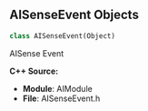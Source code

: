 ## AISenseEvent Objects

```python
class AISenseEvent(Object)
```

AISense Event

**C++ Source:**

- **Module**: AIModule
- **File**: AISenseEvent.h

<a id="unreal.AISenseEvent_Damage"></a>